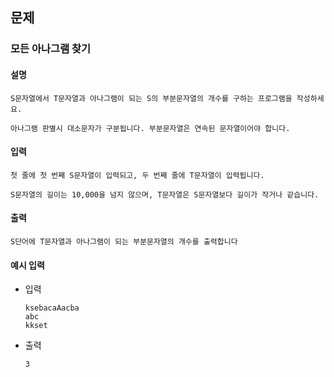 ## 문제

###  모든 아나그램 찾기

#### 설명
```
S문자열에서 T문자열과 아나그램이 되는 S의 부분문자열의 개수를 구하는 프로그램을 작성하세요.

아나그램 판별시 대소문자가 구분됩니다. 부분문자열은 연속된 문자열이어야 합니다.
```

#### 입력
```
첫 줄에 첫 번째 S문자열이 입력되고, 두 번째 줄에 T문자열이 입력됩니다.

S문자열의 길이는 10,000을 넘지 않으며, T문자열은 S문자열보다 길이가 작거나 같습니다.
```

#### 출력
```
S단어에 T문자열과 아나그램이 되는 부분문자열의 개수를 출력합니다
```

#### 예시 입력
- 입력
    ```
    ksebacaAacba
    abc
    kkset
    ```
- 출력
    ```
  3    
  ```
